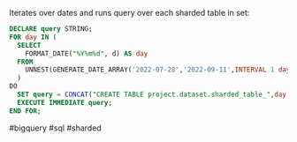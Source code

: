 Iterates over dates and runs query over each sharded table in set:
``` sql
DECLARE query STRING; 
FOR day IN (
  SELECT
    FORMAT_DATE("%Y%m%d", d) AS day
  FROM
    UNNEST(GENERATE_DATE_ARRAY('2022-07-28','2022-09-11',INTERVAL 1 day)) AS d
  ) 
DO
  SET query = CONCAT("CREATE TABLE project.dataset.sharded_table_",day.day," COPY project.dataset_2.sharded_table_",day.day);
  EXECUTE IMMEDIATE query;
END FOR;
```
#bigquery #sql #sharded
